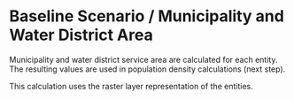 # Baseline Scenario / Municipality and Water District Area

Municipality and water district service area are calculated for each entity.
The resulting values are used in population density calculations (next step).

This calculation uses the raster layer representation of the entities.
